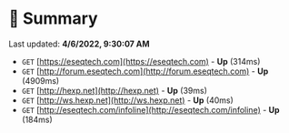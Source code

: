 # 📖 Summary
Last updated: **4/6/2022, 9:30:07 AM**

- `GET` [https://eseqtech.com](https://eseqtech.com) - **Up** (314ms)
- `GET` [http://forum.eseqtech.com](http://forum.eseqtech.com) - **Up** (4909ms)
- `GET` [http://hexp.net](http://hexp.net) - **Up** (39ms)
- `GET` [http://ws.hexp.net](http://ws.hexp.net) - **Up** (40ms)
- `GET` [http://eseqtech.com/infoline](http://eseqtech.com/infoline) - **Up** (184ms)
